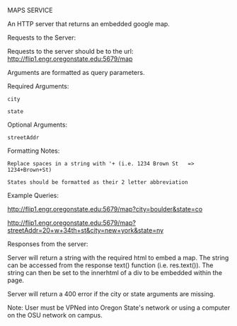 MAPS SERVICE

An HTTP server that returns an embedded google map. 

Requests to the Server:

  Requests to the server should be to the url: http://flip1.engr.oregonstate.edu:5679/map

  Arguments are formatted as query parameters.

  Required Arguments:
  
    city 
    
    state
  
  Optional Arguments:
  
    streetAddr

  Formatting Notes: 
  
    Replace spaces in a string with '+ (i.e. 1234 Brown St   => 1234+Brown+St)
    
    States should be formatted as their 2 letter abbreviation

  Example Queries: 

  http://flip1.engr.oregonstate.edu:5679/map?city=boulder&state=co

  http://flip1.engr.oregonstate.edu:5679/map?streetAddr=20+w+34th+st&city=new+york&state=ny

Responses from the server:

  Server will return a string with the required html to embed a map. The string can be accessed from the response text() function (i.e. res.text()). The string can then be set to the innerhtml of a div to be embedded within the page.

  Server will return a 400 error if the city or state arguments are missing.
  

Note: User must be VPNed into Oregon State's network or using a computer on the OSU network on campus.
